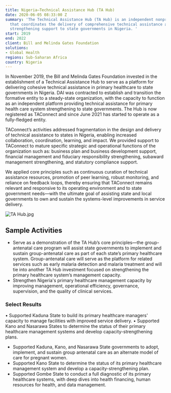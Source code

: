 ```yaml
---
title: Nigeria—Technical Assistance Hub (TA Hub)
date: 2020-06-05 08:33:00 Z
summary: 'The Technical Assistance Hub (TA Hub) is an independent nonprofit organization
  that coordinates the delivery of comprehensive technical assistance and institutional
  strengthening support to state governments in Nigeria. '
start: 2019
end: 2022
client: Bill and Melinda Gates Foundation
solutions:
- Global Health
regions: Sub-Saharan Africa
country: Nigeria
---
```


In November 2019, the Bill and Melinda Gates Foundation invested in the establishment of a Technical Assistance Hub to serve as a platform for delivering cohesive technical assistance in primary healthcare to state governments in Nigeria. DAI was contracted to establish and transition the formative entity to a steady-state organization, with the capacity to function as an independent platform providing technical assistance for primary health care system strengthening to state governments. The Hub is now registered as TAConnect and since June 2021 has started to operate as a fully-fledged entity. 

TAConnect’s activities addressed fragmentation in the design and delivery of technical assistance to states in Nigeria, enabling increased collaboration, coordination, learning, and impact. We provided support to TAConnect to mature specific strategic and operational functions of the organization such as: business plan and business development support, financial management and fiduciary responsibility strengthening, subaward management strengthening, and statutory compliance support.

We applied core principles such as continuous curation of technical assistance resources, promotion of peer learning, robust monitoring, and reliance on feedback loops, thereby ensuring that TAConnect remains relevant and responsive to its operating environment and to state government needs—with the ultimate goal of assisting state and local governments to own and sustain the systems-level improvements in service delivery. 

![TA Hub.jpg](/uploads/TA%20Hub.jpg)

## Sample Activities

* Serve as a demonstration of the TA Hub’s core principles—the group-antenatal care program will assist state governments to implement and sustain group-antenatal care as part of each state’s primary healthcare system. Group-antenatal care will serve as the platform for related services such as early malaria detection and malaria treatment and will tie into another TA Hub investment focused on strengthening the primary healthcare system’s management capacity. 
* Strengthen Nigeria's primary healthcare management capacity by improving management, operational efficiency, governance, supervision, and the quality of clinical services. 

### Select Results

• Supported Kaduna State to build its primary healthcare managers' capacity to manage facilities with improved service delivery.
• Supported Kano and Nasarawa States to determine the status of their primary healthcare management systems and develop capacity-strengthening plans.
* Supported Kaduna, Kano, and Nasarawa State governments to adopt, implement, and sustain group antenatal care as an alternate model of care for pregnant women. 
* Supported Kano State to determine the status of its primary healthcare management system and develop a capacity-strengthening plan.
* Supported Gombe State to conduct a full diagnostic of its primary healthcare systems, with deep dives into health financing, human resources for health, and data management.